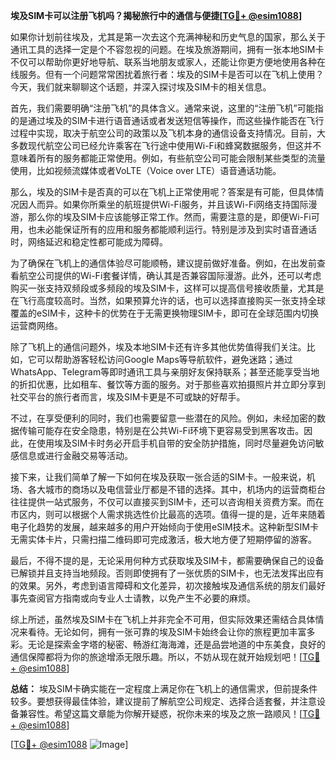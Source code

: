 **埃及SIM卡可以注册飞机吗？揭秘旅行中的通信与便捷[[TG💪+ @esim1088](https://t.me/s/esim1088)]**

如果你计划前往埃及，尤其是第一次去这个充满神秘和历史气息的国家，那么关于通讯工具的选择一定是个不容忽视的问题。在埃及旅游期间，拥有一张本地SIM卡不仅可以帮助你更好地导航、联系当地朋友或家人，还能让你更方便地使用各种在线服务。但有一个问题常常困扰着旅行者：埃及的SIM卡是否可以在飞机上使用？今天，我们就来聊聊这个话题，并深入探讨埃及SIM卡的相关信息。

首先，我们需要明确“注册飞机”的具体含义。通常来说，这里的“注册飞机”可能指的是通过埃及的SIM卡进行语音通话或者发送短信等操作，而这些操作能否在飞行过程中实现，取决于航空公司的政策以及飞机本身的通信设备支持情况。目前，大多数现代航空公司已经允许乘客在飞行途中使用Wi-Fi和蜂窝数据服务，但这并不意味着所有的服务都能正常使用。例如，有些航空公司可能会限制某些类型的流量使用，比如视频流媒体或者VoLTE（Voice over LTE）语音通话功能。

那么，埃及的SIM卡是否真的可以在飞机上正常使用呢？答案是有可能，但具体情况因人而异。如果你所乘坐的航班提供Wi-Fi服务，并且该Wi-Fi网络支持国际漫游，那么你的埃及SIM卡应该能够正常工作。然而，需要注意的是，即便Wi-Fi可用，也未必能保证所有的应用和服务都能顺利运行。特别是涉及到实时语音通话时，网络延迟和稳定性都可能成为障碍。

为了确保在飞机上的通信体验尽可能顺畅，建议提前做好准备。例如，在出发前查看航空公司提供的Wi-Fi套餐详情，确认其是否兼容国际漫游。此外，还可以考虑购买一张支持双频段或多频段的埃及SIM卡，这样可以提高信号接收质量，尤其是在飞行高度较高时。当然，如果预算允许的话，也可以选择直接购买一张支持全球覆盖的eSIM卡，这种卡的优势在于无需更换物理SIM卡，即可在全球范围内切换运营商网络。

除了飞机上的通信问题外，埃及本地SIM卡还有许多其他优势值得我们关注。比如，它可以帮助游客轻松访问Google Maps等导航软件，避免迷路；通过WhatsApp、Telegram等即时通讯工具与亲朋好友保持联系；甚至还能享受当地的折扣优惠，比如租车、餐饮等方面的服务。对于那些喜欢拍摄照片并立即分享到社交平台的旅行者而言，埃及SIM卡更是不可或缺的好帮手。

不过，在享受便利的同时，我们也需要留意一些潜在的风险。例如，未经加密的数据传输可能存在安全隐患，特别是在公共Wi-Fi环境下更容易受到黑客攻击。因此，在使用埃及SIM卡时务必开启手机自带的安全防护措施，同时尽量避免访问敏感信息或进行金融交易等活动。

接下来，让我们简单了解一下如何在埃及获取一张合适的SIM卡。一般来说，机场、各大城市的商场以及电信营业厅都是不错的选择。其中，机场内的运营商柜台往往提供一站式服务，不仅可以直接买到SIM卡，还可以咨询相关资费方案。而在市区内，则可以根据个人需求挑选性价比最高的选项。值得一提的是，近年来随着电子化趋势的发展，越来越多的用户开始倾向于使用eSIM技术。这种新型SIM卡无需实体卡片，只需扫描二维码即可完成激活，极大地方便了短期停留的游客。

最后，不得不提的是，无论采用何种方式获取埃及SIM卡，都需要确保自己的设备已解锁并且支持当地频段。否则即使拥有了一张优质的SIM卡，也无法发挥出应有的效果。另外，考虑到语言障碍和文化差异，初次接触埃及通信系统的朋友们最好事先查阅官方指南或向专业人士请教，以免产生不必要的麻烦。

综上所述，虽然埃及SIM卡在飞机上并非完全不可用，但实际效果还需结合具体情况来看待。无论如何，拥有一张可靠的埃及SIM卡始终会让你的旅程更加丰富多彩。无论是探索金字塔的秘密、畅游红海海滩，还是品尝地道的中东美食，良好的通信保障都将为你的旅途增添无限乐趣。所以，不妨从现在就开始规划吧！[[TG💪+ @esim1088](https://t.me/s/esim1088)]

**总结：**
埃及SIM卡确实能在一定程度上满足你在飞机上的通信需求，但前提条件较多。要想获得最佳体验，建议提前了解航空公司规定、选择合适套餐，并注意设备兼容性。希望这篇文章能为你解开疑惑，祝你未来的埃及之旅一路顺风！[[TG💪+ @esim1088](https://t.me/s/esim1088)] 

[[TG💪+ @esim1088](https://t.me/s/esim1088) ![Image](https://i.postimg.cc/4NQfJmqS/Snipaste-2025-05-13-00-14-12.png)]